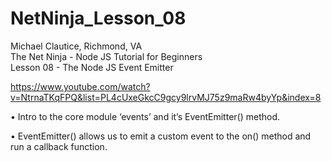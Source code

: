 # NetNinja_Lesson_08

Michael Clautice, Richmond, VA<br>
The Net Ninja - Node JS Tutorial for Beginners<br>
Lesson 08 - The Node JS Event Emitter

https://www.youtube.com/watch?v=NtrnaTKqFPQ&list=PL4cUxeGkcC9gcy9lrvMJ75z9maRw4byYp&index=8

• Intro to the core module ‘events’ and it’s EventEmitter() method.

• EventEmitter() allows us to emit a custom event to the on() method and run a callback function.
